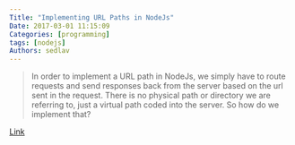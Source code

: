 ```yaml
---
Title: "Implementing URL Paths in NodeJs"
Date: 2017-03-01 11:15:09
Categories: [programming]
tags: [nodejs]
Authors: sedlav
---
```


> In order to implement a URL path in NodeJs, we simply have to route requests and send responses back from the server based on the url sent in the request. There is no physical path or directory we are referring to, just a virtual path coded into the server. So how do we implement that?

[Link](https://medium.com/@jstubblefield7939/implementing-url-paths-in-nodejs-fbf3d4e66592#.sycpy8dg2)
